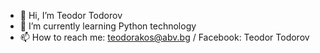 - 👋 Hi, I’m Teodor Todorov
- 🌱 I’m currently learning Python technology
- 📫 How to reach me: teodorakos@abv.bg / Facebook: Teodor Todorov

<!---
teodorakos/teodorakos is a ✨ special ✨ repository because its `README.md` (this file) appears on your GitHub profile.
You can click the Preview link to take a look at your changes.
--->
